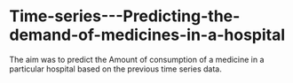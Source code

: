 # Time-series---Predicting-the-demand-of-medicines-in-a-hospital
The aim was to predict the Amount of consumption of a medicine in a particular hospital based on the previous time series data.
